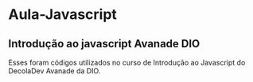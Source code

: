 # Aula-Javascript
## Introdução ao javascript Avanade DIO
Esses foram códigos utilizados no curso de Introdução ao Javascript do DecolaDev Avanade da DIO.